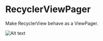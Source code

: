 # RecyclerViewPager
Make RecyclerView behave as a ViewPager.


![Alt text](/screenshots/final_result?raw=true "RecyclerView as ViewPager")